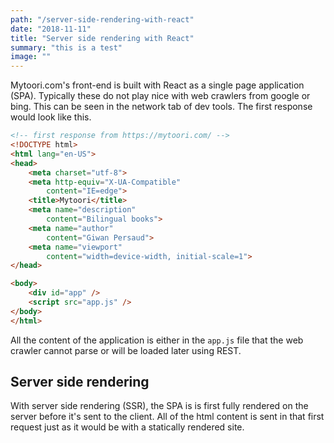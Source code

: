 ```yaml
---
path: "/server-side-rendering-with-react"
date: "2018-11-11"
title: "Server side rendering with React"
summary: "this is a test"
image: ""
---
```


Mytoori.com's front-end is built with React as a single page application (SPA). Typically these do not play nice with web crawlers from google or bing. This can be seen in the network tab of dev tools. The first response would look like this.

```html
<!-- first response from https://mytoori.com/ -->
<!DOCTYPE html>
<html lang="en-US">
<head>
    <meta charset="utf-8">
    <meta http-equiv="X-UA-Compatible"
        content="IE=edge">
    <title>Mytoori</title>
    <meta name="description"
        content="Bilingual books">
    <meta name="author"
        content="Giwan Persaud">
    <meta name="viewport"
        content="width=device-width, initial-scale=1">
</head>

<body>
    <div id="app" />
    <script src="app.js" />
</body>
</html>
```

All the content of the application is either in the `app.js` file that the web crawler cannot parse or will be loaded later using REST.

## Server side rendering

With server side rendering (SSR), the SPA is is first fully rendered on the server before it's sent to the client. All of the html content is sent in that first request just as it would be with a statically rendered site.
